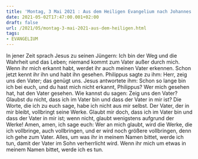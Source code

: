 ```yaml
---
title: 'Montag, 3 Mai 2021 : Aus dem Heiligen Evangelium nach Johannes - Joh 14,6-14.'
date: 2021-05-02T17:47:00.001+02:00
draft: false
url: /2021/05/montag-3-mai-2021-aus-dem-heiligen.html
tags: 
- EVANGELIUM
---
```


In jener Zeit sprach Jesus zu seinen Jüngern: Ich bin der Weg und die Wahrheit und das Leben; niemand kommt zum Vater außer durch mich. Wenn ihr mich erkannt habt, werdet ihr auch meinen Vater erkennen. Schon jetzt kennt ihr ihn und habt ihn gesehen. Philippus sagte zu ihm: Herr, zeig uns den Vater; das genügt uns. Jesus antwortete ihm: Schon so lange bin ich bei euch, und du hast mich nicht erkannt, Philippus? Wer mich gesehen hat, hat den Vater gesehen. Wie kannst du sagen: Zeig uns den Vater? Glaubst du nicht, dass ich im Vater bin und dass der Vater in mir ist? Die Worte, die ich zu euch sage, habe ich nicht aus mir selbst. Der Vater, der in mir bleibt, vollbringt seine Werke. Glaubt mir doch, dass ich im Vater bin und dass der Vater in mir ist; wenn nicht, glaubt wenigstens aufgrund der Werke! Amen, amen, ich sage euch: Wer an mich glaubt, wird die Werke, die ich vollbringe, auch vollbringen, und er wird noch größere vollbringen, denn ich gehe zum Vater. Alles, um was ihr in meinem Namen bittet, werde ich tun, damit der Vater im Sohn verherrlicht wird. Wenn ihr mich um etwas in meinem Namen bittet, werde ich es tun.